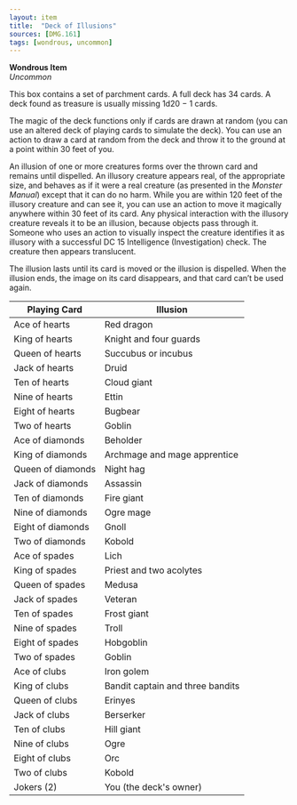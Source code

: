 ```yaml
---
layout: item
title:  "Deck of Illusions"
sources: [DMG.161]
tags: [wondrous, uncommon]
---
```


**Wondrous Item**  
*Uncommon*

This box contains a set of parchment cards. A full deck has 34 cards. A deck found as treasure is usually missing 1d20 − 1 cards.

The magic of the deck functions only if cards are drawn at random (you can use an altered deck of playing cards to simulate the deck). You can use an action to draw a card at random from the deck and throw it to the ground at a point within 30 feet of you.

An illusion of one or more creatures forms over the thrown card and remains until dispelled. An illusory creature appears real, of the appropriate size, and behaves as if it were a real creature (as presented in the *Monster Manual*) except that it can do no harm. While you are within 120 feet of the illusory creature and can see it, you can use an action to move it magically anywhere within 30 feet of its card. Any physical interaction with the illusory creature reveals it to be an illusion, because objects pass through it. Someone who uses an action to visually inspect the creature identifies it as illusory with a successful DC 15 Intelligence (Investigation) check. The creature then appears translucent.

The illusion lasts until its card is moved or the illusion is dispelled. When the illusion ends, the image on its card disappears, and that card can’t be used again.

Playing Card    |	Illusion
------------    |   --------
Ace of hearts	| Red dragon
King of hearts	| Knight and four guards
Queen of hearts	| Succubus or incubus
Jack of hearts	| Druid
Ten of hearts	| Cloud giant
Nine of hearts	| Ettin
Eight of hearts	| Bugbear
Two of hearts	| Goblin
Ace of diamonds	| Beholder
King of diamonds    |	Archmage and mage apprentice
Queen of diamonds   |	Night hag
Jack of diamonds    | Assassin
Ten of diamonds	    | Fire giant
Nine of diamonds	| Ogre mage
Eight of diamonds	| Gnoll
Two of diamonds	    | Kobold
Ace of spades	    | Lich
King of spades	    | Priest and two acolytes
Queen of spades	    | Medusa
Jack of spades	    | Veteran
Ten of spades	    | Frost giant
Nine of spades	    | Troll
Eight of spades	    | Hobgoblin
Two of spades	    | Goblin
Ace of clubs	    | Iron golem
King of clubs	    | Bandit captain and three bandits
Queen of clubs	    | Erinyes
Jack of clubs	    | Berserker
Ten of clubs	    | Hill giant
Nine of clubs	    | Ogre
Eight of clubs	    | Orc
Two of clubs	    | Kobold
Jokers (2)	        | You (the deck's owner)